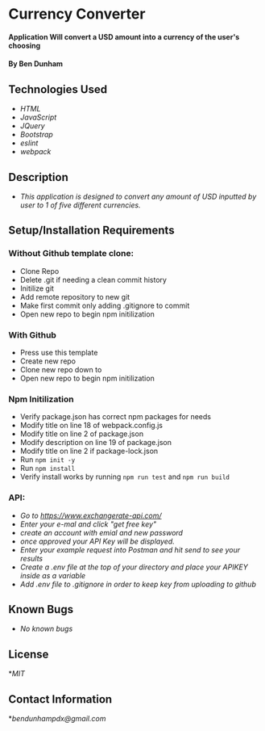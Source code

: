 # Currency Converter

#### Application Will convert a USD amount into a currency of the user's choosing

#### By Ben Dunham

## Technologies Used

* _HTML_
* _JavaScript_
* _JQuery_
* _Bootstrap_
* _eslint_
* _webpack_

## Description
* _This application is designed to convert any amount of USD inputted by user to 1 of five different currencies._

## Setup/Installation Requirements


### Without Github template clone:
* Clone Repo
* Delete .git if needing a clean commit history
* Initilize git
* Add remote repository to new git
* Make first commit only adding .gitignore to commit
* Open new repo to begin npm initilization

### With Github
* Press use this template
* Create new repo
* Clone new repo down to
* Open new repo to begin npm initilization

### Npm Initilization
* Verify package.json has correct npm packages for needs
* Modify title on line 18 of webpack.config.js
* Modify title on line 2 of package.json
* Modify description on line 19 of package.json
* Modify title on line 2 if package-lock.json
* Run ```npm init -y```
* Run ```npm install```
* Verify install works by running ```npm run test``` and ```npm run build```

### API:
* _Go to https://www.exchangerate-api.com/_
* _Enter your e-mal and click "get free key"_
* _create an account with emial and new password_
* _once approved your API Key will be displayed._
* _Enter your example request into Postman and hit send to see your results_
* _Create a .env file at the top of your directory and place your APIKEY inside as a variable_
* _Add .env file to .gitignore in order to keep key from uploading to github_

## Known Bugs

* _No known bugs_


## License
*_MIT_

## Contact Information

*_bendunhampdx@gmail.com_